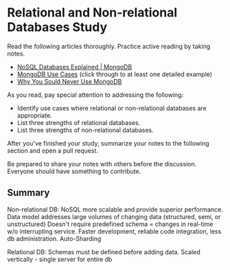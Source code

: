 # Relational and Non-relational Databases Study

Read the following articles thoroughly. Practice active reading by taking notes.

-   [NoSQL Databases Explained | MongoDB](https://www.mongodb.com/nosql-explained)
-   [MongoDB Use Cases](http://docs.mongodb.org/ecosystem/use-cases/) (click
    through to at least one detailed example)
-   [Why You Sould Never Use MongoDB](http://www.sarahmei.com/blog/2013/11/11/why-you-should-never-use-mongodb/)

As you read, pay special attention to addressing the following:

-   Identify use cases where relational or non-relational databases are
    appropriate.
-   List three strengths of relational databases.
-   List three strengths of non-relational databases.

After you've finished your study, summarize your notes to the following section
and open a pull request.

Be prepared to share your notes with others before the discussion. Everyone
should have something to contribute.

## Summary

Non-relational DB:
NoSQL more scalable and provide superior performance.
Data model addresses large volumes of changing data (structured, semi, or unstructured)
Doesn't require predefined schema = changes in real-time w/o interrupting service.
Faster development, reliable code integration, less db administration.
Auto-Sharding

Relational DB:
Schemas must be defined before adding data.
Scaled vertically - single server for entire db
